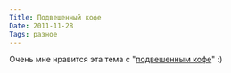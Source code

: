```yaml
---
Title: Подвешенный кофе
Date: 2011-11-28
Tags: разное
---
```


Очень мне нравится эта тема с "[подвешенным кофе](http://www.snob.ru/thread/165#entry_42849)" :)